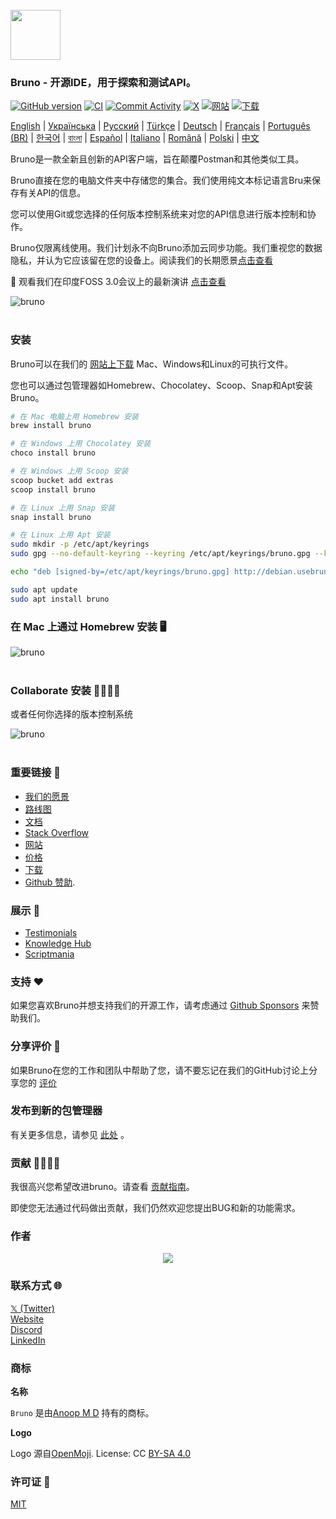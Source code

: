 <br />
<img src="assets/images/logo-transparent.png" width="80"/>

### Bruno - 开源IDE，用于探索和测试API。

[![GitHub version](https://badge.fury.io/gh/usebruno%2Fbruno.svg)](https://badge.fury.io/gh/usebruno%bruno)
[![CI](https://github.com/usebruno/bruno/actions/workflows/unit-tests.yml/badge.svg?branch=main)](https://github.com/usebruno/bruno/workflows/unit-tests.yml)
[![Commit Activity](https://img.shields.io/github/commit-activity/m/usebruno/bruno)](https://github.com/usebruno/bruno/pulse)
[![X](https://img.shields.io/twitter/follow/use_bruno?style=social&logo=x)](https://twitter.com/use_bruno)
[![网站](https://img.shields.io/badge/Website-Visit-blue)](https://www.usebruno.com)
[![下载](https://img.shields.io/badge/Download-Latest-brightgreen)](https://www.usebruno.com/downloads)

[English](readme.md) | [Українська](docs/readme/readme_ua.md) | [Русский](docs/readme/readme_ru.md) | [Türkçe](docs/readme/readme_tr.md) | [Deutsch](docs/readme/readme_de.md) | [Français](docs/readme/readme_fr.md) | [Português (BR)](docs/readme/readme_pt_br.md) | [한국어](docs/readme/readme_kr.md) | [বাংলা](docs/readme/readme_bn.md) | [Español](docs/readme/readme_es.md) | [Italiano](docs/readme/readme_it.md) | [Română](docs/readme/readme_ro.md) | [Polski](docs/readme/readme_pl.md) | [中文](docs/readme/readme_cn.md)

Bruno是一款全新且创新的API客户端，旨在颠覆Postman和其他类似工具。

Bruno直接在您的电脑文件夹中存储您的集合。我们使用纯文本标记语言Bru来保存有关API的信息。

您可以使用Git或您选择的任何版本控制系统来对您的API信息进行版本控制和协作。

Bruno仅限离线使用。我们计划永不向Bruno添加云同步功能。我们重视您的数据隐私，并认为它应该留在您的设备上。阅读我们的长期愿景[点击查看](https://github.com/usebruno/bruno/discussions/269)


📢 观看我们在印度FOSS 3.0会议上的最新演讲 [点击查看](https://www.youtube.com/watch?v=7bSMFpbcPiY)

![bruno](assets/images/landing-2.png) <br /><br />

### 安装

Bruno可以在我们的 [网站上下载](https://www.usebruno.com/downloads) Mac、Windows和Linux的可执行文件。

您也可以通过包管理器如Homebrew、Chocolatey、Scoop、Snap和Apt安装Bruno。

```sh
# 在 Mac 电脑上用 Homebrew 安装
brew install bruno

# 在 Windows 上用 Chocolatey 安装
choco install bruno

# 在 Windows 上用 Scoop 安装
scoop bucket add extras
scoop install bruno

# 在 Linux 上用 Snap 安装
snap install bruno

# 在 Linux 上用 Apt 安装
sudo mkdir -p /etc/apt/keyrings
sudo gpg --no-default-keyring --keyring /etc/apt/keyrings/bruno.gpg --keyserver keyserver.ubuntu.com --recv-keys 9FA6017ECABE0266

echo "deb [signed-by=/etc/apt/keyrings/bruno.gpg] http://debian.usebruno.com/ bruno stable" | sudo tee /etc/apt/sources.list.d/bruno.list

sudo apt update
sudo apt install bruno
```

### 在 Mac 上通过 Homebrew 安装 🖥️

![bruno](assets/images/run-anywhere.png) <br /><br />

### Collaborate 安装 👩‍💻🧑‍💻

或者任何你选择的版本控制系统

![bruno](assets/images/version-control.png) <br /><br />

### 重要链接 📌

- [我们的愿景](https://github.com/usebruno/bruno/discussions/269)
- [路线图](https://github.com/usebruno/bruno/discussions/384)
- [文档](https://docs.usebruno.com)
- [Stack Overflow](https://stackoverflow.com/questions/tagged/bruno)
- [网站](https://www.usebruno.com)
- [价格](https://www.usebruno.com/pricing)
- [下载](https://www.usebruno.com/downloads)
- [Github 赞助](https://github.com/sponsors/helloanoop).

### 展示 🎥

- [Testimonials](https://github.com/usebruno/bruno/discussions/343)
- [Knowledge Hub](https://github.com/usebruno/bruno/discussions/386)
- [Scriptmania](https://github.com/usebruno/bruno/discussions/385)

### 支持 ❤️

如果您喜欢Bruno并想支持我们的开源工作，请考虑通过 [Github Sponsors](https://github.com/sponsors/helloanoop) 来赞助我们。

### 分享评价 📣

如果Bruno在您的工作和团队中帮助了您，请不要忘记在我们的GitHub讨论上分享您的 [评价](https://github.com/usebruno/bruno/discussions/343)

### 发布到新的包管理器

有关更多信息，请参见 [此处](publishing.md) 。

### 贡献 👩‍💻🧑‍💻

我很高兴您希望改进bruno。请查看 [贡献指南](contributing.md)。

即使您无法通过代码做出贡献，我们仍然欢迎您提出BUG和新的功能需求。

### 作者

<div align="center">
    <a href="https://github.com/usebruno/bruno/graphs/contributors">
        <img src="https://contrib.rocks/image?repo=usebruno/bruno" />
    </a>
</div>

### 联系方式 🌐

[𝕏 (Twitter)](https://twitter.com/use_bruno) <br />
[Website](https://www.usebruno.com) <br />
[Discord](https://discord.com/invite/KgcZUncpjq) <br />
[LinkedIn](https://www.linkedin.com/company/usebruno)

### 商标

**名称**

`Bruno` 是由[Anoop M D](https://www.helloanoop.com/) 持有的商标。

**Logo**

Logo 源自[OpenMoji](https://openmoji.org/library/emoji-1F436/). License: CC [BY-SA 4.0](https://creativecommons.org/licenses/by-sa/4.0/)

### 许可证 📄

[MIT](license.md)
